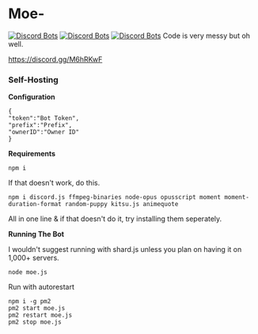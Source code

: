# Moe-
[![Discord Bots](https://discordbots.org/api/widget/status/523779990798598167.svg)](https://discordbots.org/bot/523779990798598167)
[![Discord Bots](https://discordbots.org/api/widget/servers/523779990798598167.svg)](https://discordbots.org/bot/523779990798598167)
[![Discord Bots](https://discordbots.org/api/widget/lib/523779990798598167.svg)](https://discordbots.org/bot/523779990798598167)
Code is very messy but oh well.

https://discord.gg/M6hRKwF

### Self-Hosting
**Configuration**
```
{
"token":"Bot Token",
"prefix":"Prefix",
"ownerID":"Owner ID"
}
```
**Requirements**
```
npm i
```
If that doesn't work, do this.
```
npm i discord.js ffmpeg-binaries node-opus opusscript moment moment-duration-format random-puppy kitsu.js animequote
```
All in one line & if that doesn't do it, try installing them seperately.

**Running The Bot**

I wouldn't suggest running with shard.js unless you plan on having it on 1,000+ servers.
```
node moe.js
```
Run with autorestart
```
npm i -g pm2
pm2 start moe.js
pm2 restart moe.js
pm2 stop moe.js
```
